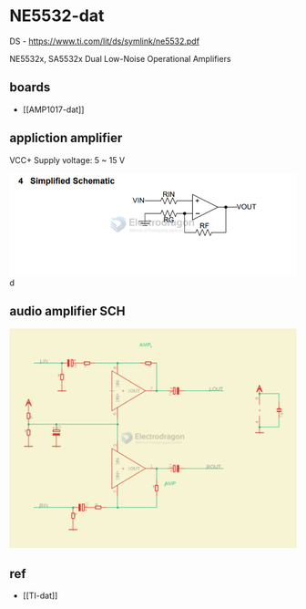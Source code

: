 
# NE5532-dat

DS - https://www.ti.com/lit/ds/symlink/ne5532.pdf

NE5532x, SA5532x Dual Low-Noise Operational Amplifiers

## boards 

- [[AMP1017-dat]]


## appliction amplifier 

VCC+ Supply voltage: 5 ~ 15 V

![](2024-10-27-14-25-55.png)d


## audio amplifier SCH 

![](2024-10-27-14-27-33.png)


## ref

- [[TI-dat]]